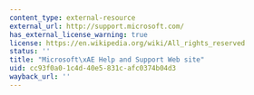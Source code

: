 ```yaml
---
content_type: external-resource
external_url: http://support.microsoft.com/
has_external_license_warning: true
license: https://en.wikipedia.org/wiki/All_rights_reserved
status: ''
title: "Microsoft\xAE Help and Support Web site"
uid: cc93f0a0-1c4d-40e5-831c-afc0374b04d3
wayback_url: ''
---
```

